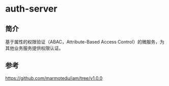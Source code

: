 # auth-server

## 简介

基于属性的权限验证（ABAC，Attribute-Based Access Control）的微服务，为其他业务服务提供权限认证。


## 参考
https://github.com/marmotedu/iam/tree/v1.0.0
